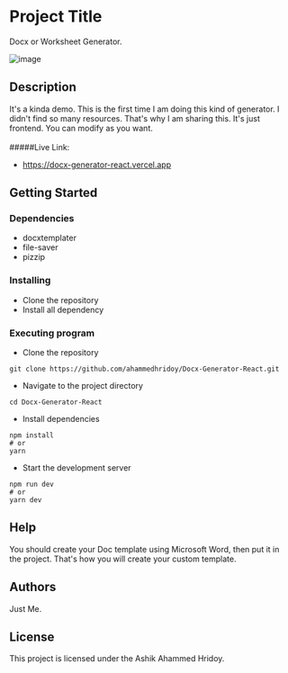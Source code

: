 

# Project Title

Docx or Worksheet Generator.

![image](https://github.com/ahammedhridoy/Docx-Generator-React/assets/35147425/3b8a7802-1d03-4554-827f-3447110dea0b)

## Description

It's a kinda demo. This is the first time I am doing this kind of generator. I didn't find so many resources. That's why I am sharing this. It's just frontend. You can modify as you want. <br><br>
#####Live Link:
* https://docx-generator-react.vercel.app

## Getting Started

### Dependencies

* docxtemplater
* file-saver
* pizzip

### Installing

* Clone the repository
* Install all dependency

### Executing program

* Clone the repository

```
git clone https://github.com/ahammedhridoy/Docx-Generator-React.git
```
* Navigate to the project directory

```
cd Docx-Generator-React
```
* Install dependencies

```
npm install
# or
yarn
```
* Start the development server

```
npm run dev
# or
yarn dev
```

## Help

You should create your Doc template using Microsoft Word, then put it in the project. That's how you will create your custom template.

## Authors

Just Me.

## License

This project is licensed under the Ashik Ahammed Hridoy.


